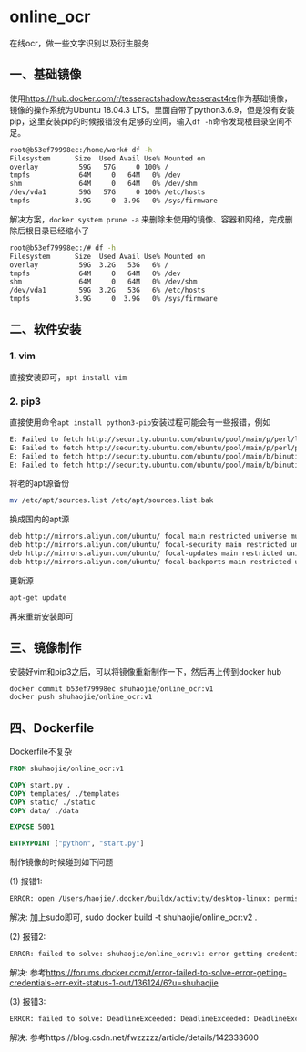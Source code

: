 # online_ocr
在线ocr，做一些文字识别以及衍生服务


## 一、基础镜像

使用<https://hub.docker.com/r/tesseractshadow/tesseract4re>作为基础镜像，镜像的操作系统为Ubuntu 18.04.3 LTS。里面自带了python3.6.9，但是没有安装pip，这里安装pip的时候报错没有足够的空间，输入`df -h`命令发现根目录空间不足。

```bash
root@b53ef79998ec:/home/work# df -h
Filesystem      Size  Used Avail Use% Mounted on
overlay          59G   57G     0 100% /
tmpfs            64M     0   64M   0% /dev
shm              64M     0   64M   0% /dev/shm
/dev/vda1        59G   57G     0 100% /etc/hosts
tmpfs           3.9G     0  3.9G   0% /sys/firmware
```

解决方案，`docker system prune -a` 来删除未使用的镜像、容器和网络，完成删除后根目录已经缩小了

```bash
root@b53ef79998ec:/# df -h
Filesystem      Size  Used Avail Use% Mounted on
overlay          59G  3.2G   53G   6% /
tmpfs            64M     0   64M   0% /dev
shm              64M     0   64M   0% /dev/shm
/dev/vda1        59G  3.2G   53G   6% /etc/hosts
tmpfs           3.9G     0  3.9G   0% /sys/firmware
```

## 二、软件安装

### 1. vim

直接安装即可，`apt install vim`

### 2. pip3

直接使用命令`apt install python3-pip`安装过程可能会有一些报错，例如

```bash
E: Failed to fetch http://security.ubuntu.com/ubuntu/pool/main/p/perl/libperl5.26_5.26.1-6ubuntu0.3_amd64.deb  404  Not Found [IP: 185.125.190.83 80]
E: Failed to fetch http://security.ubuntu.com/ubuntu/pool/main/p/perl/perl_5.26.1-6ubuntu0.3_amd64.deb  404  Not Found [IP: 185.125.190.83 80]
E: Failed to fetch http://security.ubuntu.com/ubuntu/pool/main/b/binutils/binutils-common_2.30-21ubuntu1~18.04.2_amd64.deb  404  Not Found [IP: 185.125.190.83 80]
E: Failed to fetch http://security.ubuntu.com/ubuntu/pool/main/b/binutils/libbinutils_2.30-21ubuntu1~18.04.2_amd64.deb  404  Not Found [IP: 185.125.190.83 80]
```

将老的apt源备份
```bash
mv /etc/apt/sources.list /etc/apt/sources.list.bak
```
 换成国内的apt源
```bash
deb http://mirrors.aliyun.com/ubuntu/ focal main restricted universe multiverse
deb http://mirrors.aliyun.com/ubuntu/ focal-security main restricted universe multiverse
deb http://mirrors.aliyun.com/ubuntu/ focal-updates main restricted universe multiverse
deb http://mirrors.aliyun.com/ubuntu/ focal-backports main restricted universe multiverse
```
更新源
```bash
apt-get update
```
再来重新安装即可

## 三、镜像制作

安装好vim和pip3之后，可以将镜像重新制作一下，然后再上传到docker hub
```bash
docker commit b53ef79998ec shuhaojie/online_ocr:v1
docker push shuhaojie/online_ocr:v1
```

## 四、Dockerfile

Dockerfile不复杂
```Dockerfile
FROM shuhaojie/online_ocr:v1

COPY start.py .
COPY templates/ ./templates
COPY static/ ./static
COPY data/ ./data

EXPOSE 5001

ENTRYPOINT ["python", "start.py"]
```

制作镜像的时候碰到如下问题

(1) 报错1:

```bash
ERROR: open /Users/haojie/.docker/buildx/activity/desktop-linux: permission denied
```

解决: 加上sudo即可, sudo docker build -t shuhaojie/online_ocr:v2 .

(2) 报错2:

```bash
ERROR: failed to solve: shuhaojie/online_ocr:v1: error getting credentials - err: exit status 1, out: ``
```

解决: 参考<https://forums.docker.com/t/error-failed-to-solve-error-getting-credentials-err-exit-status-1-out/136124/6?u=shuhaojie>

(3) 报错3:

```bash
ERROR: failed to solve: DeadlineExceeded: DeadlineExceeded: DeadlineExceeded: shuhaojie/online_ocr:v1: failed to authorize: DeadlineExceeded: failed to fetch oauth token: Post "https://auth.docker.io/token": dial tcp 108.160.165.141:443: i/o timeout
```

解决: 参考https://blog.csdn.net/fwzzzzz/article/details/142333600